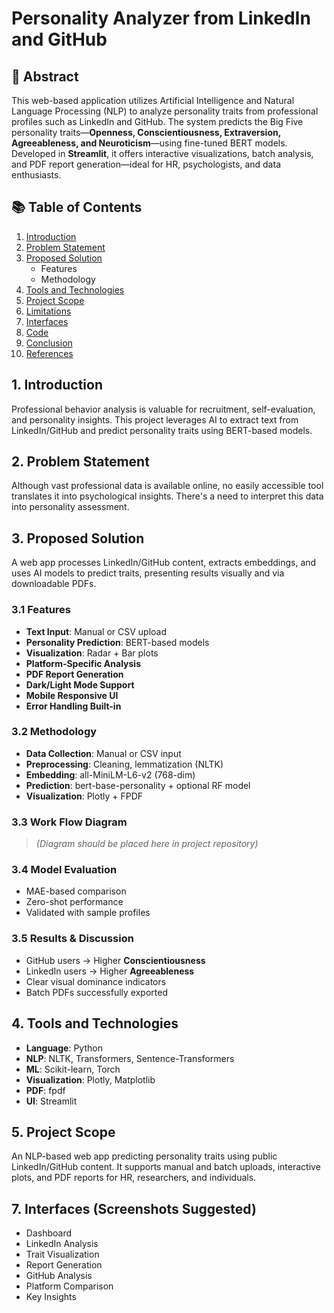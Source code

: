 # Personality Analyzer from LinkedIn and GitHub


## 📑 Abstract

This web-based application utilizes Artificial Intelligence and Natural Language Processing (NLP) to analyze personality traits from professional profiles such as LinkedIn and GitHub. The system predicts the Big Five personality traits—**Openness, Conscientiousness, Extraversion, Agreeableness, and Neuroticism**—using fine-tuned BERT models. Developed in **Streamlit**, it offers interactive visualizations, batch analysis, and PDF report generation—ideal for HR, psychologists, and data enthusiasts.


## 📚 Table of Contents

1. [Introduction](#introduction)  
2. [Problem Statement](#problem-statement)  
3. [Proposed Solution](#proposed-solution)  
   - Features  
   - Methodology  
4. [Tools and Technologies](#tools-and-technologies)  
5. [Project Scope](#project-scope)  
6. [Limitations](#limitations)  
7. [Interfaces](#interfaces)  
8. [Code](#code)  
9. [Conclusion](#conclusion)  
10. [References](#references)  


## 1. Introduction

Professional behavior analysis is valuable for recruitment, self-evaluation, and personality insights. This project leverages AI to extract text from LinkedIn/GitHub and predict personality traits using BERT-based models.


## 2. Problem Statement

Although vast professional data is available online, no easily accessible tool translates it into psychological insights. There's a need to interpret this data into personality assessment.


## 3. Proposed Solution

A web app processes LinkedIn/GitHub content, extracts embeddings, and uses AI models to predict traits, presenting results visually and via downloadable PDFs.

### 3.1 Features

- **Text Input**: Manual or CSV upload  
- **Personality Prediction**: BERT-based models  
- **Visualization**: Radar + Bar plots  
- **Platform-Specific Analysis**  
- **PDF Report Generation**  
- **Dark/Light Mode Support**  
- **Mobile Responsive UI**  
- **Error Handling Built-in**

### 3.2 Methodology

- **Data Collection**: Manual or CSV input  
- **Preprocessing**: Cleaning, lemmatization (NLTK)  
- **Embedding**: all-MiniLM-L6-v2 (768-dim)  
- **Prediction**: bert-base-personality + optional RF model  
- **Visualization**: Plotly + FPDF

### 3.3 Work Flow Diagram

> *(Diagram should be placed here in project repository)*

### 3.4 Model Evaluation

- MAE-based comparison  
- Zero-shot performance  
- Validated with sample profiles  

### 3.5 Results & Discussion

- GitHub users → Higher **Conscientiousness**  
- LinkedIn users → Higher **Agreeableness**  
- Clear visual dominance indicators  
- Batch PDFs successfully exported  


## 4. Tools and Technologies

- **Language**: Python  
- **NLP**: NLTK, Transformers, Sentence-Transformers  
- **ML**: Scikit-learn, Torch  
- **Visualization**: Plotly, Matplotlib  
- **PDF**: fpdf  
- **UI**: Streamlit  


## 5. Project Scope

An NLP-based web app predicting personality traits using public LinkedIn/GitHub content. It supports manual and batch uploads, interactive plots, and PDF reports for HR, researchers, and individuals.


## 7. Interfaces (Screenshots Suggested)

- Dashboard  
- LinkedIn Analysis  
- Trait Visualization  
- Report Generation  
- GitHub Analysis  
- Platform Comparison  
- Key Insights  

